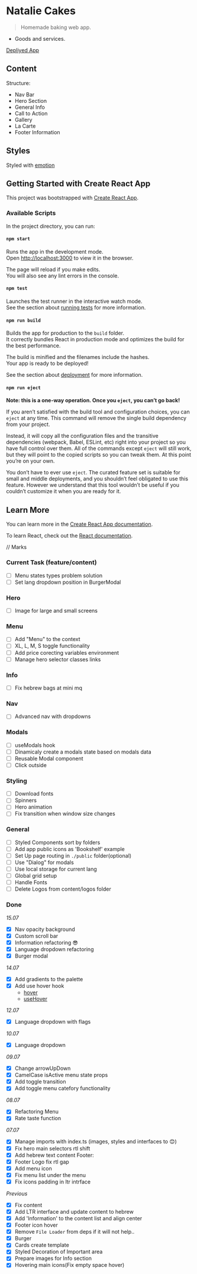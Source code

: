 # Natalie Cakes

> Homemade baking web app.

- Goods and services.

[Depliyed App](https://natalie-cakes.netlify.app/)

## Content

Structure:

- Nav Bar
- Hero Section
- General Info
- Call to Action
- Gallery
- La Carte
- Footer Information

## Styles

Styled with [emotion](https://emotion.sh)

## Getting Started with Create React App

This project was bootstrapped with [Create React App](https://github.com/facebook/create-react-app).

### Available Scripts

In the project directory, you can run:

#### `npm start`

Runs the app in the development mode.\
Open [http://localhost:3000](http://localhost:3000) to view it in the browser.

The page will reload if you make edits.\
You will also see any lint errors in the console.

#### `npm test`

Launches the test runner in the interactive watch mode.\
See the section about [running tests](https://facebook.github.io/create-react-app/docs/running-tests) for more information.

#### `npm run build`

Builds the app for production to the `build` folder.\
It correctly bundles React in production mode and optimizes the build for the best performance.

The build is minified and the filenames include the hashes.\
Your app is ready to be deployed!

See the section about [deployment](https://facebook.github.io/create-react-app/docs/deployment) for more information.

#### `npm run eject`

**Note: this is a one-way operation. Once you `eject`, you can’t go back!**

If you aren’t satisfied with the build tool and configuration choices, you can `eject` at any time. This command will remove the single build dependency from your project.

Instead, it will copy all the configuration files and the transitive dependencies (webpack, Babel, ESLint, etc) right into your project so you have full control over them. All of the commands except `eject` will still work, but they will point to the copied scripts so you can tweak them. At this point you’re on your own.

You don’t have to ever use `eject`. The curated feature set is suitable for small and middle deployments, and you shouldn’t feel obligated to use this feature. However we understand that this tool wouldn’t be useful if you couldn’t customize it when you are ready for it.

## Learn More

You can learn more in the [Create React App documentation](https://facebook.github.io/create-react-app/docs/getting-started).

To learn React, check out the [React documentation](https://reactjs.org/).

// Marks

### Current Task (feature/content)

- [ ] Menu states types problem solution
- [ ] Set lang dropdown position in BurgerModal

### Hero

- [ ] Image for large and small screens

### Menu

- [ ] Add "Menu" to the context
- [ ] XL, L, M, S toggle functionality
- [ ] Add price corecting variables environment
- [ ] Manage hero selector classes links

### Info

- [ ] Fix hebrew bags at mini mq

### Nav

- [ ] Advanced nav with dropdowns

### Modals

- [ ] useModals hook
- [ ] Dinamicaly create a modals state based on modals data
- [ ] Reusable Modal component
- [ ] Click outside

### Styling

- [ ] Download fonts
- [ ] Spinners
- [ ] Hero animation
- [ ] Fix transition when window size changes

### General

- [ ] Styled Components sort by folders
- [ ] Add app public icons as 'Bookshelf' example
- [ ] Set Up page routing in `./public` folder(optional)
- [ ] Use "Dialog" for modals
- [ ] Use local storage for current lang
- [ ] Global grid setup
- [ ] Handle Fonts
- [ ] Delete Logos from content/logos folder

### Done

_15.07_

- [x] Nav opacity background
- [x] Custom scroll bar
- [x] Information refactoring 😎
- [x] Language dropdown refactoring
- [x] Burger modal

_14.07_

- [x] Add gradients to the palette
- [x] Add use hover hook
  - [hover](https://stackabuse.com/how-to-style-hover-in-react/)
  - [useHover](https://usehooks.com/usehover)

_12.07_

- [x] Language dropdown with flags

_10.07_

- [x] Language dropdown

_09.07_

- [x] Change arrowUpDown
- [x] CamelCase isActive menu state props
- [x] Add toggle transition
- [x] Add toggle menu catefory functionality

_08.07_

- [x] Refactoring Menu
- [x] Rate taste function

_07.07_

- [x] Manage imports with index.ts (images, styles and interfaces to 😊)
- [x] Fix hero main selectors rtl shift
- [x] Add hebrew text content
      Footer:
- [x] Footer Logo fix rtl gap
- [x] Add menu icon
- [x] Fix menu list under the menu
- [x] Fix icons padding in ltr intrface

_Previous_

- [x] Fix content
- [x] Add LTR interface and update content to hebrew
- [x] Add 'Information' to the content list and align center
- [x] Footer icon hover
- [x] Remove `File Loader` from deps if it will not help..
- [x] Burger
- [x] Cards create template
- [x] Styled Decoration of Important area
- [x] Prepare images for Info section
- [x] Hovering main icons(Fix empty space hover)
